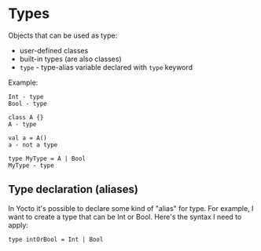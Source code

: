 # Types
Objects that can be used as type:
* user-defined classes
* built-in types (are also classes)
* `type` - type-alias variable declared with `type` keyword 

Example:
```
Int - type
Bool - type

class A {}
A - type

val a = A()
a - not a type

type MyType = A | Bool
MyType - type
```

## Type declaration (aliases)
In Yocto it's possible to declare some kind of "alias" for type.
For example, I want to create a type that can be Int or Bool.
Here's the syntax I need to apply:
```
type intOrBool = Int | Bool
```